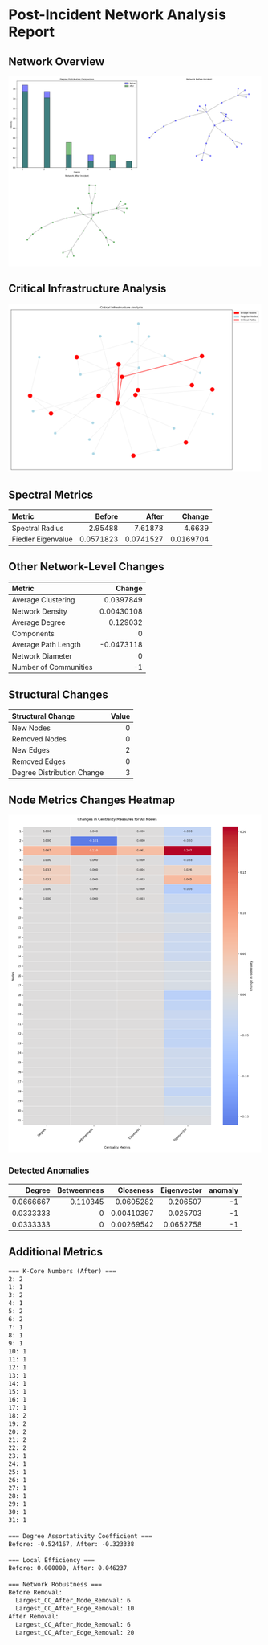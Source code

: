 # Post-Incident Network Analysis Report

## Network Overview

![Network Overview](network_overview.png)

## Critical Infrastructure Analysis

![Critical Infrastructure](critical_infrastructure.png)

## Spectral Metrics

| Metric             |    Before |     After |    Change |
|:-------------------|----------:|----------:|----------:|
| Spectral Radius    | 2.95488   | 7.61878   | 4.6639    |
| Fiedler Eigenvalue | 0.0571823 | 0.0741527 | 0.0169704 |

## Other Network-Level Changes

| Metric                |      Change |
|:----------------------|------------:|
| Average Clustering    |  0.0397849  |
| Network Density       |  0.00430108 |
| Average Degree        |  0.129032   |
| Components            |  0          |
| Average Path Length   | -0.0473118  |
| Network Diameter      |  0          |
| Number of Communities | -1          |

## Structural Changes

| Structural Change          |   Value |
|:---------------------------|--------:|
| New Nodes                  |       0 |
| Removed Nodes              |       0 |
| New Edges                  |       2 |
| Removed Edges              |       0 |
| Degree Distribution Change |       3 |

## Node Metrics Changes Heatmap

![Node Metrics Changes Heatmap](node_metrics_changes_heatmap.png)

### Detected Anomalies

|    Degree |   Betweenness |   Closeness |   Eigenvector |   anomaly |
|----------:|--------------:|------------:|--------------:|----------:|
| 0.0666667 |      0.110345 |  0.0605282  |     0.206507  |        -1 |
| 0.0333333 |      0        |  0.00410397 |     0.025703  |        -1 |
| 0.0333333 |      0        |  0.00269542 |     0.0652758 |        -1 |

## Additional Metrics

```plaintext
=== K-Core Numbers (After) ===
2: 2
1: 1
3: 2
4: 1
5: 2
6: 2
7: 1
8: 1
9: 1
10: 1
11: 1
12: 1
13: 1
14: 1
15: 1
16: 1
17: 1
18: 2
19: 2
20: 2
21: 2
22: 2
23: 1
24: 1
25: 1
26: 1
27: 1
28: 1
29: 1
30: 1
31: 1

=== Degree Assortativity Coefficient ===
Before: -0.524167, After: -0.323338

=== Local Efficiency ===
Before: 0.000000, After: 0.046237

=== Network Robustness ===
Before Removal:
  Largest_CC_After_Node_Removal: 6
  Largest_CC_After_Edge_Removal: 10
After Removal:
  Largest_CC_After_Node_Removal: 6
  Largest_CC_After_Edge_Removal: 20

```
